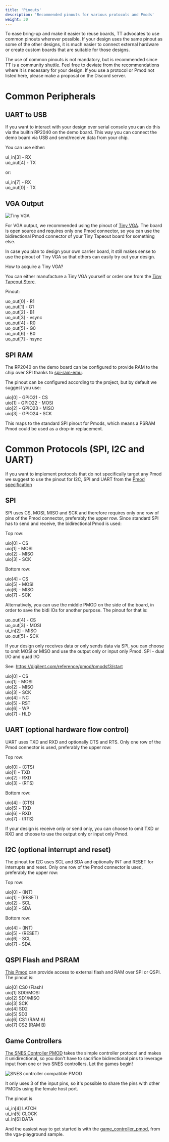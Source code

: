 ```yaml
---
title: 'Pinouts'
description: 'Recommended pinouts for various protocols and Pmods'
weight: 30
---
```


To ease bring-up and make it easier to reuse boards, TT advocates to use common pinouts wherever possible. If your design uses the same pinout as some of the other designs, it is much easier to connect external hardware or create custom boards that are suitable for those designs.

The use of common pinouts is not mandatory, but is recommended since TT is a community shuttle. Feel free to deviate from the recommendations where it is necessary for your design. If you use a protocol or Pmod not listed here, please make a proposal on the Discord server.

# Common Peripherals

## UART to USB

If you want to interact with your design over serial console you can do this via the builtin RP2040 on the demo board. This way you can connect the demo board via USB and send/receive data from your chip.

You can use either:

ui_in[3]  - RX\
uo_out[4] - TX

or:

ui_in[7]  - RX\
uo_out[0] - TX

## VGA Output

![Tiny VGA](images/tiny_vga.jpg)

For VGA output, we recommended using the pinout of [Tiny VGA](https://github.com/mole99/tiny-vga). The board is open source and requires only one Pmod connector, so you can use the bidirectional Pmod connector of your Tiny Tapeout board for something else.

In case you plan to design your own carrier board, it still makes sense to use the pinout of Tiny VGA so that others can easily try out your design.

How to acquire a Tiny VGA?

You can either manufacture a Tiny VGA yourself or order one from the [Tiny Tapeout Store](https://store.tinytapeout.com/products/TinyVGA-Pmod-p678647356).

Pinout:

uo_out[0] - R1\
uo_out[1] - G1\
uo_out[2] - B1\
uo_out[3] - vsync\
uo_out[4] - R0\
uo_out[5] - G0\
uo_out[6] - B0\
uo_out[7] - hsync

## SPI RAM

The RP2040 on the demo board can be configured to provide RAM to the chip over SPI thanks to [spi-ram-emu](https://github.com/MichaelBell/spi-ram-emu/).

The pinout can be configured according to the project, but by default we suggest you use:

uio[0] - GPIO21 - CS\
uio[1] - GPIO22 - MOSI\
uio[2] - GPIO23 - MISO\
uio[3] - GPIO24 - SCK

This maps to the standard SPI pinout for Pmods, which means a PSRAM Pmod could be used as a drop-in replacement.

#  Common Protocols (SPI, I2C and UART)

If you want to implement protocols that do not specifically target any Pmod we suggest to use the pinout for I2C, SPI and UART from the [Pmod specification](https://digilent.com/reference/_media/reference/pmod/pmod-interface-specification-1_2_0.pdf)

## SPI

SPI uses CS, MOSI, MISO and SCK and therefore requires only one row of pins of the Pmod connector, preferably the upper row. Since standard SPI has to send and receive, the bidirectional Pmod is used:

Top row:

uio[0] - CS\
uio[1] - MOSI\
uio[2] - MISO\
uio[3] - SCK

Bottom row:

uio[4] - CS\
uio[5] - MOSI\
uio[6] - MISO\
uio[7] - SCK

Alternatively, you can use the middle PMOD on the side of the board, in order to save the bidi IOs for another purpose.  The pinout for that is:

uo_out[4] - CS\
uo_out[3] - MOSI\
ui_in[2]  - MISO\
uo_out[5] - SCK

If your design only receives data or only sends data via SPI, you can choose to omit MOSI or MISO and use the output only or input only Pmod.
SPI - dual I/O and quad I/O

See: https://digilent.com/reference/pmod/pmodsf3/start

uio[0] - CS\
uio[1] - MOSI\
uio[2] - MISO\
uio[3] - SCK\
uio[4] - NC\
uio[5] - RST\
uio[6] - WP\
uio[7] - HLD

## UART (optional hardware flow control)

UART uses TXD and RXD and optionally CTS and RTS. Only one row of the Pmod connector is used, preferably the upper row:

Top row:

uio[0] - (CTS)\
uio[1] - TXD\
uio[2] - RXD\
uio[3] - (RTS)

Bottom row:

uio[4] - (CTS)\
uio[5] - TXD\
uio[6] - RXD\
uio[7] - (RTS)

If your design is receive only or send only, you can choose to omit TXD or RXD and choose to use the output only or input only Pmod.

## I2C (optional interrupt and reset)

The pinout for I2C uses SCL and SDA and optionally INT and RESET for interrupts and reset. Only one row of the Pmod connector is used, preferably the upper row:

Top row:

uio[0] - (INT)\
uio[1] - (RESET)\
uio[2] - SCL\
uio[3] - SDA

Bottom row:

uio[4] - (INT)\
uio[5] - (RESET)\
uio[6] - SCL\
uio[7] - SDA

## QSPI Flash and PSRAM

[This Pmod](https://github.com/mole99/qspi-pmod) can provide access to external flash and RAM over SPI or QSPI.  The pinout is:

uio[0]     CS0 (Flash)\
uio[1]     SD0/MOSI\
uio[2]     SD1/MISO\
uio[3]     SCK\
uio[4]     SD2\
uio[5]     SD3\
uio[6]     CS1 (RAM A)\
uio[7]     CS2 (RAM B)


## Game Controllers

[The SNES Controller PMOD](https://github.com/psychogenic/gamepad-pmod) takes the simple controller protocol and makes it unidirectional, so you don't have to sacrifice bidirectional pins to leverage input from one or two SNES controllers.  Let the games begin!

![SNES controller compatible PMOD](images/snespmod.jpg)

It only uses 3 of the input pins, so it's possible to share the pins with other PMODs using the female host port.

The pinout is

ui_in[4]     LATCH\
ui_in[5]     CLOCK\
ui_in[6]     DATA

And the easiest way to get started is with the [game_controller_pmod](https://github.com/psychogenic/vga-playground/blob/gaming-pmod/src/examples/gaming/gaming_pmod.v#L110), from the vga-playground sample.


